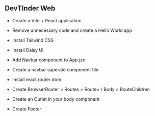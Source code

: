## DevTInder Web

- Create a Vite + React application
- Remove unnecessary code and create a Hello World app
- Install Tailwind CSS
- Install Daisy UI
- Add Navbar component to App.jsx

- Create a navbar saperate component file
- install react router dom
- Create BrowserRouter > Routes > Route= / Body > RouteChildren
- Create an Outlet in your body component
- Create Footer
